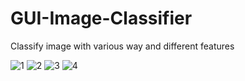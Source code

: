 # GUI-Image-Classifier

Classify image with various way and different features

![1](https://user-images.githubusercontent.com/40309508/103150804-f8e24680-47ba-11eb-8218-a6364135ec98.png)
![2](https://user-images.githubusercontent.com/40309508/103150806-fa137380-47ba-11eb-845c-ffb8b8bd7987.png)
![3](https://user-images.githubusercontent.com/40309508/103150807-faac0a00-47ba-11eb-968d-deb9b7d0f160.png)
![4](https://user-images.githubusercontent.com/40309508/103150808-faac0a00-47ba-11eb-8801-6361cb5d1cab.png)
